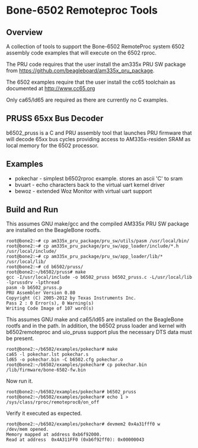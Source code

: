 Bone-6502 Remoteproc Tools
==========================

Overview
--------

A collection of tools to support the Bone-6502 RemoteProc system
6502 assembly code examples that will execute on the 6502 rproc.

The PRU code requires that the user install the am335x PRU SW
package from https://github.com/beagleboard/am335x_pru_package.

The 6502 examples require that the user install the cc65 toolchain
as documented at http://www.cc65.org

Only ca65/ld65 are required as there are currently no C examples.

PRUSS 65xx Bus Decoder
----------------------

b6502_pruss is a C and PRU assembly tool that launches PRU firmware
that will decode 65xx bus cycles providing access to AM335x-residen
SRAM as local memory  for the 6502 processor.

Examples
--------

* pokechar - simplest b6502rproc example. stores an ascii 'C' to sram
* bvuart - echo characters back to the virtual uart kernel driver
* bewoz - extended Woz Monitor with virtual uart support

Build and Run
-------------

This assumes GNU make/gcc and the compiled AM335x PRU SW package are
installed on the BeagleBone rootfs.

	root@bone2:~# cp am335x_pru_package/pru_sw/utils/pasm /usr/local/bin/
	root@bone2:~# cp am335x_pru_package/pru_sw/app_loader/include/*.h /usr/local/include/
	root@bone2:~# cp am335x_pru_package/pru_sw/app_loader/lib/* /usr/local/lib/
	root@bone2:~# cd b6502/pruss/
	root@bone2:~/b6502/pruss# make
	gcc -I/usr/local/include -o b6502_pruss b6502_pruss.c -L/usr/local/lib -lprussdrv -lpthread
	pasm -b b6502_pruss.p
	PRU Assembler Version 0.80
	Copyright (C) 2005-2012 by Texas Instruments Inc.
	Pass 2 : 0 Error(s), 0 Warning(s)
	Writing Code Image of 107 word(s)

This assumes GNU make and ca65/ld65 are installed on the BeagleBone
rootfs and in the path. In addition, the b6502 pruss loader and kernel
with b6502remoteproc and uio_pruss support plus the necessary DTS data
must be present.

	root@bone2:~/b6502/examples/pokechar# make
	ca65 -l pokechar.lst pokechar.s
	ld65 -o pokechar.bin -C b6502.cfg pokechar.o
	root@bone2:~/b6502/examples/pokechar# cp pokechar.bin /lib/firmware/bone-6502-fw.bin

Now run it.

	root@bone2:~/b6502/examples/pokechar# b6502_pruss
	root@bone2:~/b6502/examples/pokechar# echo 1 > /sys/class/rproc/remoteproc0/on_off

Verify it executed as expected.

	root@bone2:~/b6502/examples/pokechar# devmem2 0x4a31fff0 w
	/dev/mem opened.
	Memory mapped at address 0xb6f92000.
	Read at address  0x4A311FF0 (0xb6f92ff0): 0x00000043
